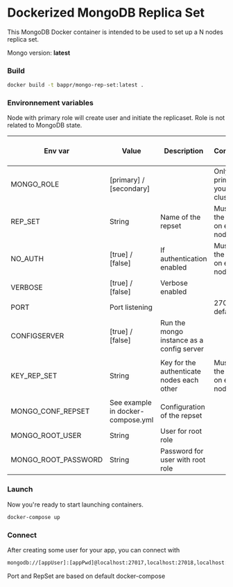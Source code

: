 # Dockerized MongoDB Replica Set

This MongoDB Docker container is intended to be used to set up a N nodes replica set.

Mongo version:  **latest**

### Build

```sh
docker build -t bappr/mongo-rep-set:latest .
```

### Environnement variables

Node with primary role will create user and initiate the replicaset.
Role is not related to MongoDB state.

Env var | Value | Description | Comment | Only if Authentication enabled | Only if Primary
------------ | ------------- | ------------- | ------------- | ------------- | -------------
MONGO_ROLE | [primary] / [secondary]| | Only 1 primary in your cluster | No | No
REP_SET | String | Name of the repset | Must be the same on each node | No | No
NO_AUTH | [true] / [false]  | If authentication enabled | Must be the same on each node | No | No
VERBOSE | [true] / [false]  | Verbose enabled | | No | No
PORT | Port listening  | | 27017 by default | No | No
CONFIGSERVER | [true] / [false]  | Run the mongo instance as a config server | | No | No
| | | | |
KEY_REP_SET | String | Key for the authenticate nodes each other | Must be the same on each node | Yes | No
| | | | |
MONGO_CONF_REPSET | See example in docker-compose.yml | Configuration of the repset | | Yes | Yes
MONGO_ROOT_USER | String | User for root role | |Yes | Yes
MONGO_ROOT_PASSWORD | String | Password for user with root role | | Yes | Yes

### Launch

Now you're ready to start launching containers.

```sh
docker-compose up
```

### Connect

After creating some user for your app, you can connect with

```sh
mongodb://[appUser]:[appPwd]@localhost:27017,localhost:27018,localhost:27019/myAppDatabase?replicaSet=rs0
```

Port and RepSet are based on default docker-compose
